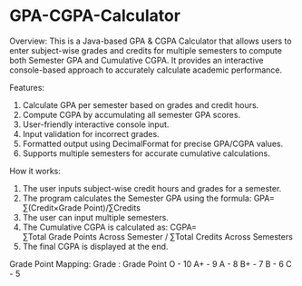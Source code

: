 # GPA-CGPA-Calculator
Overview:
This is a Java-based GPA & CGPA Calculator that allows users to enter subject-wise grades and credits for multiple semesters to compute both Semester GPA and Cumulative CGPA. It provides an interactive console-based approach to accurately calculate academic performance.

Features:
1. Calculate GPA per semester based on grades and credit hours.
2. Compute CGPA by accumulating all semester GPA scores.
3. User-friendly interactive console input.
4. Input validation for incorrect grades.
5. Formatted output using DecimalFormat for precise GPA/CGPA values.
6. Supports multiple semesters for accurate cumulative calculations.

How it works:
1. The user inputs subject-wise credit hours and grades for a semester.
2. The program calculates the Semester GPA using the formula:
        GPA= ∑(Credit×Grade Point)/∑Credits
3. The user can input multiple semesters.
4. The Cumulative CGPA is calculated as:​
        CGPA= ∑Total Grade Points Across Semester / ∑Total Credits Across Semesters
5. The final CGPA is displayed at the end.

Grade Point Mapping:
Grade	 :   Grade Point
  O    -      10
  A+   -      9
  A    -      8
  B+   -      7
  B    -      6
  C    -      5


